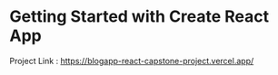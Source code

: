 # Getting Started with Create React App

Project Link : https://blogapp-react-capstone-project.vercel.app/

